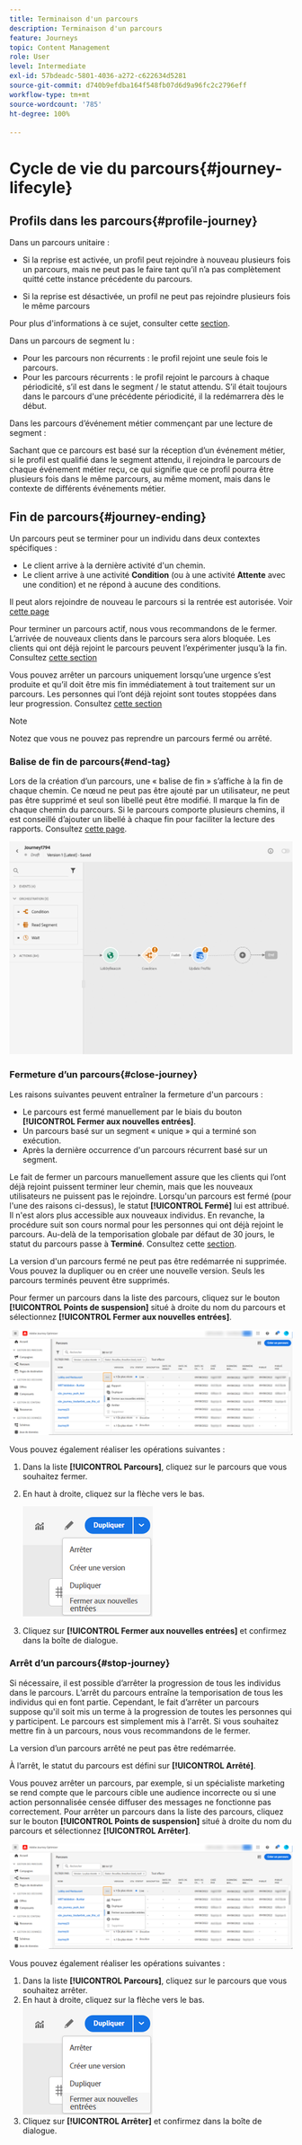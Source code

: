 ```yaml
---
title: Terminaison d'un parcours
description: Terminaison d'un parcours
feature: Journeys
topic: Content Management
role: User
level: Intermediate
exl-id: 57bdeadc-5801-4036-a272-c622634d5281
source-git-commit: d740b9efdba164f548fb07d6d9a96fc2c2796eff
workflow-type: tm+mt
source-wordcount: '785'
ht-degree: 100%

---
```


# Cycle de vie du parcours{#journey-lifecyle}

## Profils dans les parcours{#profile-journey}

Dans un parcours unitaire :

* Si la reprise est activée, un profil peut rejoindre à nouveau plusieurs fois un parcours, mais ne peut pas le faire tant qu’il n’a pas complètement quitté cette instance précédente du parcours.

* Si la reprise est désactivée, un profil ne peut pas rejoindre plusieurs fois le même parcours

Pour plus d&#39;informations à ce sujet, consulter cette [section](../building-journeys/journey-gs.md#change-properties).

Dans un parcours de segment lu :

* Pour les parcours non récurrents : le profil rejoint une seule fois le parcours.
* Pour les parcours récurrents : le profil rejoint le parcours à chaque périodicité, s’il est dans le segment / le statut attendu. S’il était toujours dans le parcours d&#39;une précédente périodicité, il la redémarrera dès le début.

Dans les parcours d’événement métier commençant par une lecture de segment :

Sachant que ce parcours est basé sur la réception d’un événement métier, si le profil est qualifié dans le segment attendu, il rejoindra le parcours de chaque événement métier reçu, ce qui signifie que ce profil pourra être plusieurs fois dans le même parcours, au même moment, mais dans le contexte de différents événements métier.

## Fin de parcours{#journey-ending}

Un parcours peut se terminer pour un individu dans deux contextes spécifiques :

* Le client arrive à la dernière activité d&#39;un chemin.
* Le client arrive à une activité **Condition** (ou à une activité **Attente** avec une condition) et ne répond à aucune des conditions.

Il peut alors rejoindre de nouveau le parcours si la rentrée est autorisée. Voir [cette page](../building-journeys/journey-gs.md#change-properties)

Pour terminer un parcours actif, nous vous recommandons de le fermer. L’arrivée de nouveaux clients dans le parcours sera alors bloquée. Les clients qui ont déjà rejoint le parcours peuvent l’expérimenter jusqu’à la fin. Consultez [cette section](../building-journeys/journey-end.md#close-journey)

Vous pouvez arrêter un parcours uniquement lorsqu’une urgence s’est produite et qu’il doit être mis fin immédiatement à tout traitement sur un parcours. Les personnes qui l’ont déjà rejoint sont toutes stoppées dans leur progression. Consultez [cette section](../building-journeys/journey-end.md#stop-journey)

>[!NOTE]
>
>Notez que vous ne pouvez pas reprendre un parcours fermé ou arrêté.

### Balise de fin de parcours{#end-tag}

Lors de la création d’un parcours, une « balise de fin » s’affiche à la fin de chaque chemin. Ce nœud ne peut pas être ajouté par un utilisateur, ne peut pas être supprimé et seul son libellé peut être modifié. Il marque la fin de chaque chemin du parcours. Si le parcours comporte plusieurs chemins, il est conseillé d’ajouter un libellé à chaque fin pour faciliter la lecture des rapports. Consultez [cette page](../reports/live-report.md).

![](assets/journey-end.png)

<!--

### End activity{#journey-end-activity}

The **[!UICONTROL End]** activity allows you to mark the end of each path of the journey. It is not mandatory but recommended for visual clarity. See [this page](../building-journeys/end-activity.md)

![](assets/journey54.png)

-->

### Fermeture d’un parcours{#close-journey}

Les raisons suivantes peuvent entraîner la fermeture d&#39;un parcours :

* Le parcours est fermé manuellement par le biais du bouton **[!UICONTROL Fermer aux nouvelles entrées]**.
* Un parcours basé sur un segment « unique » qui a terminé son exécution.
* Après la dernière occurrence d&#39;un parcours récurrent basé sur un segment.

Le fait de fermer un parcours manuellement assure que les clients qui l’ont déjà rejoint puissent terminer leur chemin, mais que les nouveaux utilisateurs ne puissent pas le rejoindre. Lorsqu&#39;un parcours est fermé (pour l&#39;une des raisons ci-dessus), le statut **[!UICONTROL Fermé]** lui est attribué. Il n&#39;est alors plus accessible aux nouveaux individus. En revanche, la procédure suit son cours normal pour les personnes qui ont déjà rejoint le parcours. Au-delà de la temporisation globale par défaut de 30 jours, le statut du parcours passe à **Terminé**. Consultez cette [section](../building-journeys/journey-gs.md#global_timeout).

La version d&#39;un parcours fermé ne peut pas être redémarrée ni supprimée. Vous pouvez la dupliquer ou en créer une nouvelle version. Seuls les parcours terminés peuvent être supprimés.

Pour fermer un parcours dans la liste des parcours, cliquez sur le bouton **[!UICONTROL Points de suspension]** situé à droite du nom du parcours et sélectionnez **[!UICONTROL Fermer aux nouvelles entrées]**.

![](assets/journey-finish-quick-action.png)

Vous pouvez également réaliser les opérations suivantes :

1. Dans la liste **[!UICONTROL Parcours]**, cliquez sur le parcours que vous souhaitez fermer.
1. En haut à droite, cliquez sur la flèche vers le bas.

   ![](assets/finish_drop_down_list.png)

1. Cliquez sur **[!UICONTROL Fermer aux nouvelles entrées]** et confirmez dans la boîte de dialogue.

### Arrêt d’un parcours{#stop-journey}

Si nécessaire, il est possible d’arrêter la progression de tous les individus dans le parcours. L’arrêt du parcours entraîne la temporisation de tous les individus qui en font partie. Cependant, le fait d’arrêter un parcours suppose qu&#39;il soit mis un terme à la progression de toutes les personnes qui y participent. Le parcours est simplement mis à l&#39;arrêt. Si vous souhaitez mettre fin à un parcours, nous vous recommandons de le fermer.

La version d’un parcours arrêté ne peut pas être redémarrée.

À l’arrêt, le statut du parcours est défini sur **[!UICONTROL Arrêté]**.

Vous pouvez arrêter un parcours, par exemple, si un spécialiste marketing se rend compte que le parcours cible une audience incorrecte ou si une action personnalisée censée diffuser des messages ne fonctionne pas correctement. Pour arrêter un parcours dans la liste des parcours, cliquez sur le bouton **[!UICONTROL Points de suspension]** situé à droite du nom du parcours et sélectionnez **[!UICONTROL Arrêter]**.

![](assets/journey-finish-quick-action.png)

Vous pouvez également réaliser les opérations suivantes :

1. Dans la liste **[!UICONTROL Parcours]**, cliquez sur le parcours que vous souhaitez arrêter.
1. En haut à droite, cliquez sur la flèche vers le bas.
   ![](assets/finish_drop_down_list.png)
1. Cliquez sur **[!UICONTROL Arrêter]** et confirmez dans la boîte de dialogue.
